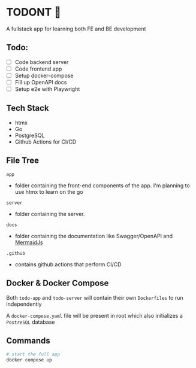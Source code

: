 # TODONT 🚫
A fullstack app for learning both FE and BE development

## Todo:
- [ ] Code backend server
- [ ] Code frontend app
- [ ] Setup docker-compose
- [ ] Fill up OpenAPI docs
- [ ] Setup e2e with Playwright

## Tech Stack
- htmx
- Go
- PostgreSQL
- Github Actions for CI/CD

## File Tree

`app`
- folder containing the front-end components of the app. I'm planning to use htmx to learn on the go

`server`
- folder containing the server.

`docs`
- folder containing the documentation like Swagger/OpenAPI and [MermaidJs](https://mermaid.js.org/)

`.github`
- contains github actions that perform CI/CD

## Docker & Docker Compose

Both `todo-app` and `todo-server` will contain their own `Dockerfiles` to run independently

A `docker-compose.yaml` file will be present in root which also initializes a `PostreSQL` database

## Commands
```bash
# start the full app
docker compose up
```

